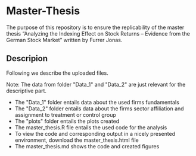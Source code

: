 # Master-Thesis
The purpose of this repository is to ensure the replicability of the master thesis “Analyzing the Indexing Effect on Stock Returns – Evidence from the German Stock Market” written by Furrer Jonas.
## Descripion
Following we describe the uploaded files. 

Note: The data from folder "Data_1" and "Data_2" are just relevant for the descriptive part.
* The "Data_1" folder entails data about the used firms fundamentals 
* The "Data_2" folder entails data about the firms sector affiliation and assignment to treatment or control group
* The "plots" folder entails the plots created 
* The master_thesis.R file entails the used code for the analysis
* To view the code and corresponding output in a nicely presented environment, download the master_thesis.html file
* The master_thesis.md shows the code and created figures
